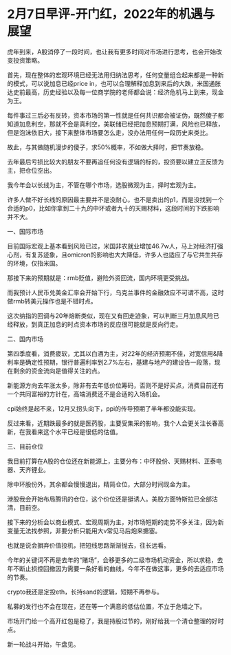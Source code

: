 # 2月7日早评-开门红，2022年的机遇与展望

虎年到来，A股消停了一段时间，也让我有更多时间对市场进行思考，也会开始改变投资策略。

首先，现在整体的宏观环境已经无法用归纳法思考，任何变量组合起来都是一种新的模式，可以说加息已经price in，也可以合理解释加息到来后的大跌，米国通胀达史前最高，历史经验以及每一位商学院的老师都会说：经济危机马上到来，现金为王。

每件事过三后必有反转，资本市场的第一性就是任何共识都会被证伪，既然傻子都知道加息利空，那就不会是真利空，美联储已经把加息预期打满，风险也已释放，但是泡沫依旧大，接下来整体市场要怎么走，没办法用任何一段历史来类比。

故此，与其做随机漫步的傻子，求50%概率，不如做大择时，把节奏放稳。

去年最后亏损比较大的朋友不要再追任何没有逻辑的标的，投资要以建立正反馈为主，把仓位空出。

我今年会以长线为主，不管在哪个市场，选股微观为主，择时宏观为主。

许多人做不好长线的原因最主要并不是没耐心，也不是卖出的p1，而是没找到一个合适的p0，比如你拿到二十九的中环或者九十的天赐材料，这段时间的下跌影响并不大。

一、国际市场

目前国际宏观上基本看到风险已过，米国非农就业增加46.7w人，马上对经济打强心剂，有复苏迹象，且omicron的影响也大大降低，许多人也适应了与它共生共存的环境，仅指米国。

那接下来的预期就是：rmb贬值，避险外资回流，国内环境更受挑战。

而我预计人民币兑美金汇率会开始下行，乌克兰事件的金融效应不可谓不高，这时做rmb转美元操作也是不错时点。

这次纳指的回调与20年熔断类似，现在又有回走迹象，可以判断三月加息风险已经释放，到真正加息的时点资本市场的反应很可能就是反向行走。

二、国内市场

第四季度看，消费疲软，尤其以白酒为主，对22年的经济预期不佳，对宽信用&降利率是确定性预期，银行普遍利率到2.7%左右，基建与地产的建设告一段落，现在剩余的资金流向是值得关注的点。

新能源方向去年涨太多，除非有去年低价位筹码，否则不是好买点，消费目前还有一个共同富裕的方针在，高端消费还不是合适的入场机会。

cpi始终是起不来，12月又拐头向下，ppi的传导预期了半年都没能实现。

反过来看，近期跌最多的就是医药股，主要受集采的影响，我个人会更关注长春高新，在我看来这个水平已经是很低的估值。

三、目前仓位

我目前打算在A股的仓位还在新能源上，主要分布：中环股份、天赐材料、正泰电器、天齐锂业。

除中环股份外，其余都会慢慢退出，精简仓位，大部分时间现金为主。

港股我会开始布局腾讯的仓位，这个价位还是挺诱人。美股方面特斯拉已全部沽清，目前空。

接下来的分析会以商业模式、宏观周期为主，对市场短期的走势不多关注，因为新变量无法找参照，非要分析只能用大v常见马后炮来搪塞。

也就是说会摒弃价值投机，把短线思路渐渐抛去，往长远看。

今年的关键词不再是去年的“赌场”，会移更多的二级市场机动资金，所以求稳，去年不断止损控回撤因为需要一条好看的曲线，今年不在做这事，更多的去适应市场的节奏。

crypto我还是定投eth，长持sand的逻辑，短期不再参与。

私募的发行也不会在现在，还在等一个满意的低估位置，不立于危墙之下。

市场开门给一个高开红包是稳了，我是持股过节的，刚好给我一个清仓整理的好时点。

新一轮战斗开始，午盘见。